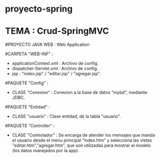 # proyecto-spring

# TEMA : Crud-SpringMVC

#PROYECTO JAVA WEB : Web Application

#CARPETA "WEB-INF" :
  
  - applicationContext.xml : Archivo de config.
  - dispatcher-Servlet.xml : Archivo de config.  
  - jsp :   "index.jsp" / "editar.jsp" / "agregar.jsp".
  
#PAQUETE "Config" : 
  
  - CLASE "Conexion" :   Conexion a la base de datos "mybd", mediante JDBC.
  
#PAQUETE "Entidad" :   
  
  - CLASE "usuario" :   Clase entidad, de la tabla "usuario".
  
#PAQUETE "Controller" : 
  
  - CLASE "Controlador" :  Se encarga de atender los mensajes que manda
    el usuario desde el menu principal "index.htm" y selecciona las vistas
    "editar.htm","agregar.htm", que son utilizadas para mostrar el modelo 
    (los datos manejados por la app).
  
          
